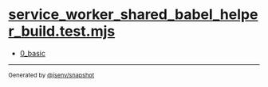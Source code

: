 # [service_worker_shared_babel_helper_build.test.mjs](../service_worker_shared_babel_helper_build.test.mjs)



- [0_basic](0_basic/0_basic.md)

---

<sub>
  Generated by <a href="https://github.com/jsenv/core/tree/main/packages/independent/snapshot">@jsenv/snapshot</a>
</sub>